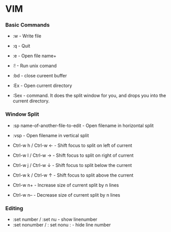 # VIM

### Basic Commands

* :w - Write file
* :q - Quit
* :e <filename>  - Open file name+

* :!<unix-command> - Run unix comand
* :bd - close cureent buffer
* :Ex - Open current directory
* :Sex - command. It does the split window for you, and drops you into the current directory.


### Window Split
* :sp name-of-another-file-to-edit - 	Open filename in horizontal split
* :vsp - Open filename in vertical split

* Ctrl-w h / Ctrl-w ←	- Shift focus to split on left of current
* Ctrl-w l / Ctrl-w →	- Shift focus to split on right of current
* Ctrl-w j / Ctrl-w ↓	- Shift focus to split below the current
* Ctrl-w k / Ctrl-w ↑	- Shift focus to split above the current
* Ctrl-w n+	            - Increase size of current split by n lines
* Ctrl-w n–	            - Decrease size of current split by n lines

### Editing 
* :set number / :set nu        - show linenumber
* :set nonumber / : set nonu : - hide line number